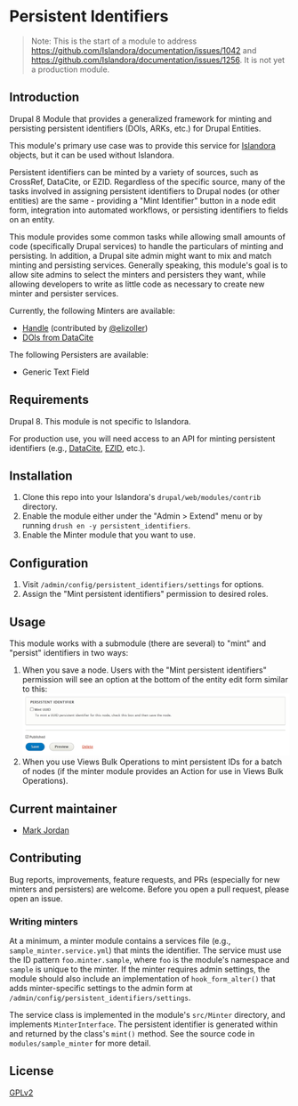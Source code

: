 # Persistent Identifiers

> Note: This is the start of a module to address https://github.com/Islandora/documentation/issues/1042 and https://github.com/Islandora/documentation/issues/1256. It is not yet a production module.

## Introduction

Drupal 8 Module that provides a generalized framework for minting and persisting persistent identifiers (DOIs, ARKs, etc.) for Drupal Entities.

This module's primary use case was to provide this service for [Islandora](https://islandora.ca/) objects, but it can be used without Islandora.

Persistent identifiers can be minted by a variety of sources, such as CrossRef, DataCite, or EZID. Regardless of the specific source, many of the tasks involved in assigning persistent identifiers to Drupal nodes (or other entities) are the same - providing a "Mint Identifier" button in a node edit form, integration into automated workflows, or persisting identifiers to fields on an entity.

This module provides some common tasks while allowing small amounts of code (specifically Drupal services) to handle the particulars of minting and persisting. In addition, a Drupal site admin might want to mix and match minting and persisting services. Generally speaking, this module's goal is to allow site admins to select the minters and persisters they want, while allowing developers to write as little code as necessary to create new minter and persister services.

Currently, the following Minters are available:

* [Handle](modules/hdl/README.md) (contributed by [@elizoller](https://github.com/elizoller))
* [DOIs from DataCite](modules/doi_datacite/README.md)

The following Persisters are available:

* Generic Text Field

## Requirements

Drupal 8. This module is not specific to Islandora.

For production use, you will need access to an API for minting persistent identifiers (e.g., [DataCite](https://datacite.org/), [EZID](https://ezid.cdlib.org/), etc.).

## Installation

1. Clone this repo into your Islandora's `drupal/web/modules/contrib` directory.
1. Enable the module either under the "Admin > Extend" menu or by running `drush en -y persistent_identifiers`.
1. Enable the Minter module that you want to use.

## Configuration

1. Visit `/admin/config/persistent_identifiers/settings` for options.
1. Assign the "Mint persistent identifiers" permission to desired roles.

## Usage

This module works with a submodule (there are several) to "mint" and "persist" identifiers in two ways:

1. When you save a node. Users with the "Mint persistent identifiers" permission will see an option at the bottom of the entity edit form similar to this:
  ![Mint checkbox](docs/images/mint_checkbox.png)
1. When you use Views Bulk Operations to mint persistent IDs for a batch of nodes (if the minter module provides an Action for use in Views Bulk Operations).

## Current maintainer

* [Mark Jordan](https://github.com/mjordan)

## Contributing

Bug reports, improvements, feature requests, and PRs (especially for new minters and persisters) are welcome. Before you open a pull request, please open an issue.

### Writing minters

At a minimum, a minter module contains a services file (e.g., `sample_minter.service.yml`) that mints the identifier. The service must use the ID pattern `foo.minter.sample`, where `foo` is the module's namespace and `sample` is unique to the minter. If the minter requires admin settings, the module should also include an implementation of `hook_form_alter()` that adds minter-specific settings to the admin form at `/admin/config/persistent_identifiers/settings`.

The service class is implemented in the module's `src/Minter` directory, and implements `MinterInterface`. The persistent identifier is generated within and returned by the class's `mint()` method. See the source code in `modules/sample_minter` for more detail.

## License

[GPLv2](http://www.gnu.org/licenses/gpl-2.0.txt)
